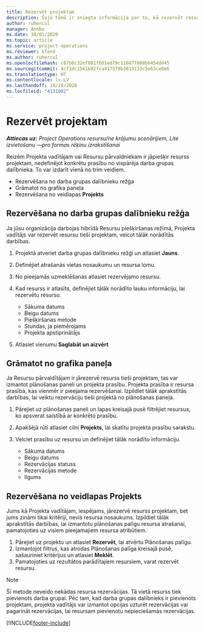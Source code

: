 ```yaml
---
title: Rezervēt projektam
description: Šajā tēmā ir sniegta informācija par to, kā rezervēt resursu projektā.
author: ruhercul
manager: Annbe
ms.date: 10/01/2020
ms.topic: article
ms.service: project-operations
ms.reviewer: kfend
ms.author: ruhercul
ms.openlocfilehash: c87b0c32ef081f601ed79c11687f008bb454dd45
ms.sourcegitcommit: 4cf1dc1561b92fca4175f0b3813133c5e63ce8e6
ms.translationtype: HT
ms.contentlocale: lv-LV
ms.lasthandoff: 10/28/2020
ms.locfileid: "4131082"
---
```

# <a name="book-to-a-project"></a>Rezervēt projektam

_**Attiecas uz:** Project Operations resursu/ne krājumu scenārijiem, Lite izvietošanu —pro formas rēķinu izrakstīšanai_

Reizēm Projekta vadītājam vai Resursu pārvaldniekam ir jāpiešķir resurss projektam, nedefinējot konkrētu prasību no vispārēja darba grupas dalībnieka. To var izdarīt vienā no trim veidiem.

- Rezervēšana no darba grupas dalībnieku režģa
- Grāmatot no grafika paneļa
- Rezervēšana no veidlapas **Projekts**

## <a name="book-from-the-team-member-grid"></a>Rezervēšana no darba grupas dalībnieku režģa

Ja jūsu organizācija darbojas hibrīdā Resursu piešķiršanas režīmā, Projekta vadītājs var rezervēt resursu tieši projektam, veicot tālāk norādītās darbības.

1. Projektā atveriet darba grupas dalībnieku režģi un atlasiet **Jauns**.
2. Definējiet atrašanās vietas nosaukumu un resursa lomu.
3. No pieejamās uzmeklēšanas atlasiet rezervējamo resursu.
4. Kad resurss ir atlasīts, definējiet tālāk norādīto lauku informāciju, lai rezervētu resursu.

    - Sākuma datums
    - Beigu datums
    - Piešķiršanas metode
    - Stundas, ja piemērojams
    - Projekta apstiprinātājs

6. Atlasiet vienumu **Saglabāt un aizvērt**

## <a name="book-from-the-schedule-board"></a>Grāmatot no grafika paneļa

Ja Resursu pārvaldītājam ir jārezervē resurss tieši projektam, tas var izmantot plānošanas paneli un projekta prasību. Projekta prasība ir resursa prasība, kas vienmēr ir pieejama rezervēšanai. Izpildiet tālāk aprakstītās darbības, lai veiktu rezervāciju tieši projektā no plānošanas paneļa.

1. Pārejiet uz plānošanas paneli un lapas kreisajā pusē filtrējiet resursus, ko apsverat saistībā ar konkrēto prasību.
2. Apakšējā rūtī atlasiet cilni **Projekts**, lai skatītu projekta prasību sarakstu.
3. Velciet prasību uz resursu un definējiet tālāk norādīto informāciju.

    - Sākuma datums
    - Beigu datums
    - Rezervācijas statuss
    - Rezervācijas metode
    - Ilgums

## <a name="book-from-the-project-form"></a>Rezervēšana no veidlapas Projekts

Jums kā Projekta vadītājam, iespējams, jārezervē resurss projektam, bet jums zināmi tikai kritēriji, nevis resursa nosaukums. Izpildiet tālāk aprakstītās darbības, lai izmantotu plānošanas palīgu resursa atrašanai, pamatojoties uz visiem pieejamajiem resursa atribūtiem. 

1. Pārejiet uz projektu un atlasiet **Rezervēt**, lai atvērtu Plānošanas palīgu.
2. Izmantojot filtrus, kas atrodas Plānošanas palīga kreisajā pusē, sašauriniet kritērijus un atlasiet **Meklēt**.
3. Pamatojoties uz rezultātos parādītajiem resursiem, varat rezervēt resursu.

> [!NOTE]
> Šī metode neveido nekādas resursa rezervācijas. Tā vietā resurss tiek pievienots darba grupai. Pēc tam, kad darba grupas dalībnieks ir pievienots projektam, projekta vadītājs var izmantot opcijas uzturēt rezervācijas vai pagarināt rezervācijas, lai resursam pievienotu nepieciešamās rezervācijas.


[!INCLUDE[footer-include](../includes/footer-banner.md)]